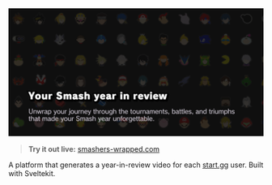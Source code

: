 <img width="1200" alt="readme" src="./.github/banner.png">

> **Try it out live:** [smashers-wrapped.com](smashers-wrapped.com)

A platform that generates a year-in-review video for each [start.gg](start.gg) user. Built with Sveltekit.
